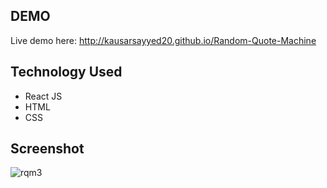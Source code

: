## DEMO
Live demo here: http://kausarsayyed20.github.io/Random-Quote-Machine

## Technology Used

* React JS
* HTML
* CSS

## Screenshot
![rqm3](https://user-images.githubusercontent.com/36737476/92605281-2d46fb00-f2cf-11ea-8e9d-37974e4d1ba1.PNG)

